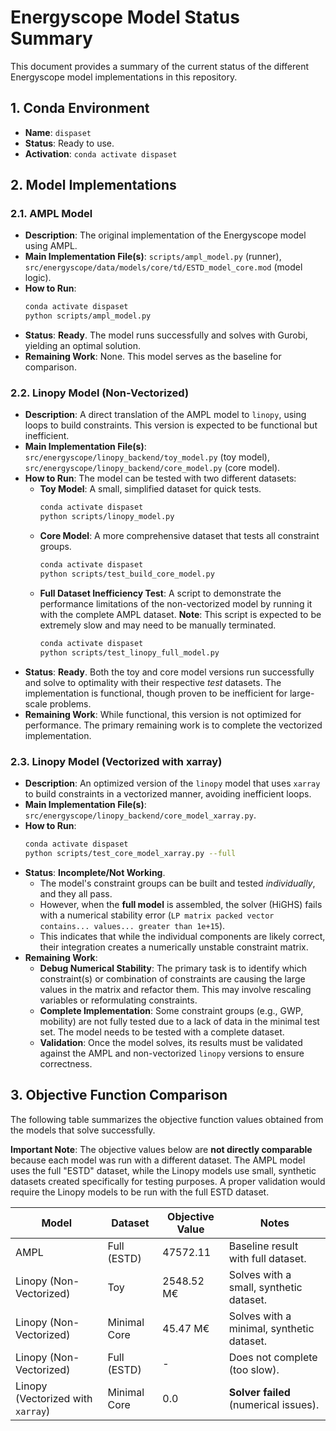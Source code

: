 # Energyscope Model Status Summary

This document provides a summary of the current status of the different Energyscope model implementations in this repository.

## 1. Conda Environment

*   **Name**: `dispaset`
*   **Status**: Ready to use.
*   **Activation**: `conda activate dispaset`

## 2. Model Implementations

### 2.1. AMPL Model

*   **Description**: The original implementation of the Energyscope model using AMPL.
*   **Main Implementation File(s)**: `scripts/ampl_model.py` (runner), `src/energyscope/data/models/core/td/ESTD_model_core.mod` (model logic).
*   **How to Run**: 
    ```bash
    conda activate dispaset
    python scripts/ampl_model.py
    ```
*   **Status**: **Ready**. The model runs successfully and solves with Gurobi, yielding an optimal solution.
*   **Remaining Work**: None. This model serves as the baseline for comparison.

### 2.2. Linopy Model (Non-Vectorized)

*   **Description**: A direct translation of the AMPL model to `linopy`, using loops to build constraints. This version is expected to be functional but inefficient.
*   **Main Implementation File(s)**: `src/energyscope/linopy_backend/toy_model.py` (toy model), `src/energyscope/linopy_backend/core_model.py` (core model).
*   **How to Run**: The model can be tested with two different datasets:
    *   **Toy Model**: A small, simplified dataset for quick tests.
        ```bash
        conda activate dispaset
        python scripts/linopy_model.py
        ```
    *   **Core Model**: A more comprehensive dataset that tests all constraint groups.
        ```bash
        conda activate dispaset
        python scripts/test_build_core_model.py
        ```
    *   **Full Dataset Inefficiency Test**: A script to demonstrate the performance limitations of the non-vectorized model by running it with the complete AMPL dataset. **Note**: This script is expected to be extremely slow and may need to be manually terminated.
        ```bash
        conda activate dispaset
        python scripts/test_linopy_full_model.py
        ```
*   **Status**: **Ready**. Both the toy and core model versions run successfully and solve to optimality with their respective *test* datasets. The implementation is functional, though proven to be inefficient for large-scale problems.
*   **Remaining Work**: While functional, this version is not optimized for performance. The primary remaining work is to complete the vectorized implementation.

### 2.3. Linopy Model (Vectorized with xarray)

*   **Description**: An optimized version of the `linopy` model that uses `xarray` to build constraints in a vectorized manner, avoiding inefficient loops.
*   **Main Implementation File(s)**: `src/energyscope/linopy_backend/core_model_xarray.py`.
*   **How to Run**:
    ```bash
    conda activate dispaset
    python scripts/test_core_model_xarray.py --full
    ```
*   **Status**: **Incomplete/Not Working**. 
    *   The model's constraint groups can be built and tested *individually*, and they all pass.
    *   However, when the **full model** is assembled, the solver (HiGHS) fails with a numerical stability error (`LP matrix packed vector contains... values... greater than 1e+15`).
    *   This indicates that while the individual components are likely correct, their integration creates a numerically unstable constraint matrix.
*   **Remaining Work**:
    *   **Debug Numerical Stability**: The primary task is to identify which constraint(s) or combination of constraints are causing the large values in the matrix and refactor them. This may involve rescaling variables or reformulating constraints.
    *   **Complete Implementation**: Some constraint groups (e.g., GWP, mobility) are not fully tested due to a lack of data in the minimal test set. The model needs to be tested with a complete dataset.
    *   **Validation**: Once the model solves, its results must be validated against the AMPL and non-vectorized `linopy` versions to ensure correctness.

## 3. Objective Function Comparison

The following table summarizes the objective function values obtained from the models that solve successfully.

**Important Note**: The objective values below are **not directly comparable** because each model was run with a different dataset. The AMPL model uses the full "ESTD" dataset, while the Linopy models use small, synthetic datasets created specifically for testing purposes. A proper validation would require the Linopy models to be run with the full ESTD dataset.

| Model                             | Dataset          | Objective Value     | Notes                               |
| --------------------------------- | ---------------- | ------------------- | ----------------------------------- |
| AMPL                              | Full (ESTD)      | 47572.11            | Baseline result with full dataset.  |
| Linopy (Non-Vectorized)           | Toy              | 2548.52 M€          | Solves with a small, synthetic dataset. |
| Linopy (Non-Vectorized)           | Minimal Core     | 45.47 M€            | Solves with a minimal, synthetic dataset. |
| Linopy (Non-Vectorized)           | Full (ESTD)      | -                   | Does not complete (too slow).       |
| Linopy (Vectorized with `xarray`) | Minimal Core     | 0.0                 | **Solver failed** (numerical issues). |
